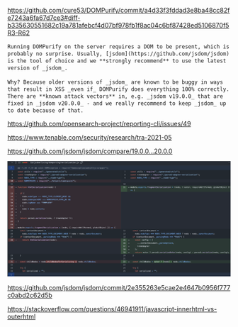 https://github.com/cure53/DOMPurify/commit/a4d33f3fddad3e8ba48cc82fe7243a6fa67d7ce3#diff-b335630551682c19a781afebcf4d07bf978fb1f8ac04c6bf87428ed5106870f5R3-R62

```
Running DOMPurify on the server requires a DOM to be present, which is probably no surprise. Usually, [jsdom](https://github.com/jsdom/jsdom) is the tool of choice and we **strongly recommend** to use the latest version of _jsdom_.

Why? Because older versions of _jsdom_ are known to be buggy in ways that result in XSS _even if_ DOMPurify does everything 100% correctly. There are **known attack vectors** in, e.g. _jsdom v19.0.0_ that are fixed in _jsdom v20.0.0_ - and we really recommend to keep _jsdom_ up to date because of that.
```

https://github.com/opensearch-project/reporting-cli/issues/49

https://www.tenable.com/security/research/tra-2021-05


https://github.com/jsdom/jsdom/compare/19.0.0...20.0.0

![alt text](image.png)

https://github.com/jsdom/jsdom/commit/2e355263e5cae2e4647b0956f777c0abd2c62d5b

https://stackoverflow.com/questions/46941911/javascript-innerhtml-vs-outerhtml